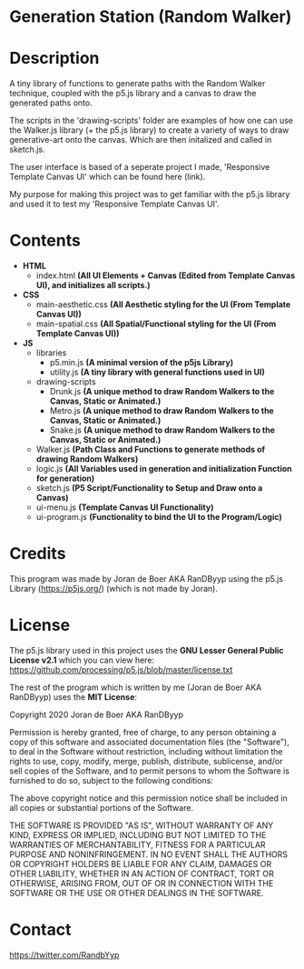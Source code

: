 # Generation Station (Random Walker)

# Description
A tiny library of functions to generate paths with the Random Walker technique, coupled with the p5.js library
and a canvas to draw the generated paths onto.

The scripts in the 'drawing-scripts' folder are examples of how one can use the Walker.js library (+ the p5.js library) to create a variety of ways to draw generative-art onto the canvas. Which are then initalized and called in sketch.js.

The user interface is based of a seperate project I made, 'Responsive Template Canvas UI' which can be found here (link).

My purpose for making this project was to get familiar with the p5.js library and used it to test my 'Responsive Template Canvas UI'.

# Contents
* **HTML**
  * index.html **(All UI Elements + Canvas (Edited from Template Canvas UI), and initializes all scripts.)**
* **CSS**
  * main-aesthetic.css **(All Aesthetic styling for the UI (From Template Canvas UI))**
  * main-spatial.css **(All Spatial/Functional styling for the UI (From Template Canvas UI))**
* **JS**
  * libraries
    * p5.min.js **(A minimal version of the p5js Library)**
    * utility.js **(A tiny library with general functions used in UI)**
  * drawing-scripts
    * Drunk.js **(A unique method to draw Random Walkers to the Canvas, Static or Animated.)**
    * Metro.js **(A unique method to draw Random Walkers to the Canvas, Static or Animated.)**
    * Snake.js **(A unique method to draw Random Walkers to the Canvas, Static or Animated.)**
  * Walker.js **(Path Class and Functions to generate methods of drawing Random Walkers)**
  * logic.js **(All Variables used in generation and initialization Function for generation)** 
  * sketch.js **(P5 Script/Functionality to Setup and Draw onto a Canvas)**
  * ui-menu.js **(Template Canvas UI Functionality)**
  * ui-program.js **(Functionality to bind the UI to the Program/Logic)**

# Credits
This program was made by Joran de Boer AKA RanDByyp using the p5.js Library (https://p5js.org/) (which is not made by Joran).

# License
The p5.js library used in this project uses the **GNU Lesser General Public License v2.1** which you can view here:
https://github.com/processing/p5.js/blob/master/license.txt

The rest of the program which is written by me (Joran de Boer AKA RanDByyp) uses the **MIT License**:

Copyright 2020 Joran de Boer AKA RanDByyp

Permission is hereby granted, free of charge, to any person obtaining a copy of this software and associated documentation files (the "Software"), to deal in the Software without restriction, including without limitation the rights to use, copy, modify, merge, publish, distribute, sublicense, and/or sell copies of the Software, and to permit persons to whom the Software is furnished to do so, subject to the following conditions:

The above copyright notice and this permission notice shall be included in all copies or substantial portions of the Software.

THE SOFTWARE IS PROVIDED "AS IS", WITHOUT WARRANTY OF ANY KIND, EXPRESS OR IMPLIED, INCLUDING BUT NOT LIMITED TO THE WARRANTIES OF MERCHANTABILITY, FITNESS FOR A PARTICULAR PURPOSE AND NONINFRINGEMENT. IN NO EVENT SHALL THE AUTHORS OR COPYRIGHT HOLDERS BE LIABLE FOR ANY CLAIM, DAMAGES OR OTHER LIABILITY, WHETHER IN AN ACTION OF CONTRACT, TORT OR OTHERWISE, ARISING FROM, OUT OF OR IN CONNECTION WITH THE SOFTWARE OR THE USE OR OTHER DEALINGS IN THE SOFTWARE.

# Contact

https://twitter.com/RandbYyp
